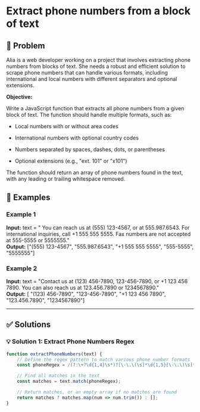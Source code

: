 # Extract phone numbers from a block of text

## 📝 Problem

Alia is a web developer working on a project that involves extracting phone numbers from blocks of text. She needs a robust and efficient solution to scrape phone numbers that can handle various formats, including international and local numbers with different separators and optional extensions.

**Objective:**

Write a JavaScript function that extracts all phone numbers from a given block of text. The function should handle multiple formats, such as:

*   Local numbers with or without area codes
    
*   International numbers with optional country codes
    
*   Numbers separated by spaces, dashes, dots, or parentheses
    
*   Optional extensions (e.g., "ext. 101" or "x101")
    

The function should return an array of phone numbers found in the text, with any leading or trailing whitespace removed.


## 📌 Examples

### Example 1

**Input:** text = " You can reach us at (555) 123-4567, or at 555.987.6543. 
    For international inquiries, call +1 555 555 5555. 
    Fax numbers are not accepted at 555-5555 or 5555555."  
**Output:** ["(555) 123-4567", "555.987.6543", "+1 555 555 5555", "555-5555", "5555555"]

### Example 2

**Input:** text = "Contact us at (123) 456-7890, 123-456-7890, or +1 123 456 7890.
You can also reach us at 123.456.7890 or 1234567890."  
**Output:** [ "(123) 456-7890", "123-456-7890", "+1 123 456 7890", "123.456.7890", "1234567890"]

---

## ✅ Solutions

### 💡 Solution 1: Extract Phone Numbers Regex

```javascript
function extractPhoneNumbers(text) {
    // Define the regex pattern to match various phone number formats
    const phoneRegex = /(?:\+?\d{1,4}\s*)?[\-\.\(\s]*\d{1,5}[\-\.\)\s]*\d{1,4}[\-\.\s]*\d{1,4}[\-\.\s]*\d{1,9}/g;

    // Find all matches in the text
    const matches = text.match(phoneRegex);

    // Return matches, or an empty array if no matches are found
    return matches ? matches.map(num => num.trim()) : [];
}
```